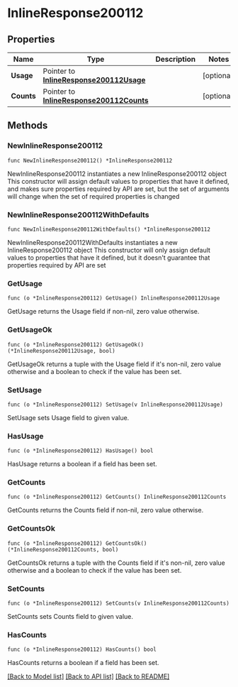 # InlineResponse200112

## Properties

Name | Type | Description | Notes
------------ | ------------- | ------------- | -------------
**Usage** | Pointer to [**InlineResponse200112Usage**](InlineResponse200112Usage.md) |  | [optional] 
**Counts** | Pointer to [**InlineResponse200112Counts**](InlineResponse200112Counts.md) |  | [optional] 

## Methods

### NewInlineResponse200112

`func NewInlineResponse200112() *InlineResponse200112`

NewInlineResponse200112 instantiates a new InlineResponse200112 object
This constructor will assign default values to properties that have it defined,
and makes sure properties required by API are set, but the set of arguments
will change when the set of required properties is changed

### NewInlineResponse200112WithDefaults

`func NewInlineResponse200112WithDefaults() *InlineResponse200112`

NewInlineResponse200112WithDefaults instantiates a new InlineResponse200112 object
This constructor will only assign default values to properties that have it defined,
but it doesn't guarantee that properties required by API are set

### GetUsage

`func (o *InlineResponse200112) GetUsage() InlineResponse200112Usage`

GetUsage returns the Usage field if non-nil, zero value otherwise.

### GetUsageOk

`func (o *InlineResponse200112) GetUsageOk() (*InlineResponse200112Usage, bool)`

GetUsageOk returns a tuple with the Usage field if it's non-nil, zero value otherwise
and a boolean to check if the value has been set.

### SetUsage

`func (o *InlineResponse200112) SetUsage(v InlineResponse200112Usage)`

SetUsage sets Usage field to given value.

### HasUsage

`func (o *InlineResponse200112) HasUsage() bool`

HasUsage returns a boolean if a field has been set.

### GetCounts

`func (o *InlineResponse200112) GetCounts() InlineResponse200112Counts`

GetCounts returns the Counts field if non-nil, zero value otherwise.

### GetCountsOk

`func (o *InlineResponse200112) GetCountsOk() (*InlineResponse200112Counts, bool)`

GetCountsOk returns a tuple with the Counts field if it's non-nil, zero value otherwise
and a boolean to check if the value has been set.

### SetCounts

`func (o *InlineResponse200112) SetCounts(v InlineResponse200112Counts)`

SetCounts sets Counts field to given value.

### HasCounts

`func (o *InlineResponse200112) HasCounts() bool`

HasCounts returns a boolean if a field has been set.


[[Back to Model list]](../README.md#documentation-for-models) [[Back to API list]](../README.md#documentation-for-api-endpoints) [[Back to README]](../README.md)


